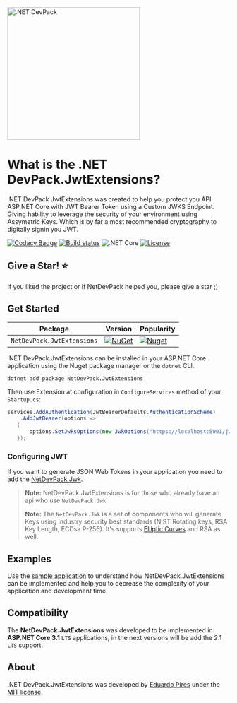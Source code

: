 <img src="https://repository-images.githubusercontent.com/268701472/8bf84980-a6ce-11ea-83da-e2133c5a3a7a" alt=".NET DevPack" width="300px" />

What is the .NET DevPack.JwtExtensions?
=====================
.NET DevPack JwtExtensions was created to help you protect you API ASP.NET Core with JWT Bearer Token using a Custom JWKS Endpoint. Giving hability to leverage the security of your environment using Assymetric Keys. Which is by far a most recommended cryptography to digitally signin you JWT.

[![Codacy Badge](https://app.codacy.com/project/badge/Grade/f1bd42eda59844ea95852606741147fa)](https://www.codacy.com/gh/NetDevPack/NetDevPack.Identity?utm_source=github.com&amp;utm_medium=referral&amp;utm_content=NetDevPack/NetDevPack.JwtExtensions&amp;utm_campaign=Badge_Grade)
[![Build status](https://ci.appveyor.com/api/projects/status/e283g9ik4rk3ymsp?svg=true)](https://ci.appveyor.com/project/EduardoPires/netdevpack-identity)
![.NET Core](https://github.com/NetDevPack/NetDevPack.JwtExtensions/workflows/.NET%20Core/badge.svg)
[![License](http://img.shields.io/github/license/NetDevPack/NetDevPack.JwtExtensions.svg)](LICENSE)

## Give a Star! :star:
If you liked the project or if NetDevPack helped you, please give a star ;)

## Get Started

| Package |  Version | Popularity |
| ------- | ----- | ----- |
| `NetDevPack.JwtExtensions` | [![NuGet](https://img.shields.io/nuget/v/NetDevPack.JwtExtensions.svg)](https://nuget.org/packages/NetDevPack.JwtExtensions) | [![Nuget](https://img.shields.io/nuget/dt/NetDevPack.JwtExtensions.svg)](https://nuget.org/packages/NetDevPack.JwtExtensions) |


.NET DevPack.JwtExtensions can be installed in your ASP.NET Core application using the Nuget package manager or the `dotnet` CLI.

```
dotnet add package NetDevPack.JwtExtensions
```

Then use Extension at configuration in `ConfigureServices` method of your `Startup.cs`:

```csharp
services.AddAuthentication(JwtBearerDefaults.AuthenticationScheme)
    .AddJwtBearer(options =>
   {
       options.SetJwksOptions(new JwkOptions("https://localhost:5001/jwks"));
   });
```

### Configuring JWT
If you want to generate JSON Web Tokens in your application you need to add the [NetDevPack.Jwk](https://github.com/NetDevPack/NetDevPack.Jwk).

>**Note:** NetDevPack.JwtExtensions is for those who already have an api who use `NetDevPack.Jwk`
>
>**Note:** The `NetDevPack.Jwk` is a set of components who will generate Keys using industry security best standards (NIST Rotating keys, RSA Key Length, ECDsa P-256). It's supports [Elliptic Curves](https://blog.cloudflare.com/a-relatively-easy-to-understand-primer-on-elliptic-curve-cryptography/) and RSA as well.

## Examples
Use the [sample application](https://github.com/NetDevPack/NetDevPack.JwtExtensions/tree/master/samples/ApiClient) to understand how NetDevPack.JwtExtensions can be implemented and help you to decrease the complexity of your application and development time.

## Compatibility
The **NetDevPack.JwtExtensions** was developed to be implemented in **ASP.NET Core 3.1** `LTS` applications, in the next versions will be add the 2.1 `LTS` support.

## About
.NET DevPack.JwtExtensions was developed by [Eduardo Pires](http://eduardopires.net.br) under the [MIT license](LICENSE).